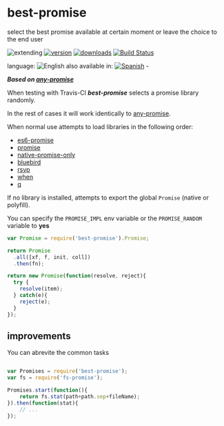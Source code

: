 # best-promise
select the best promise available at certain moment or leave the choice to the end user

<!--multilang v0 en:README.md es:LEEME.md -->

![extending](https://img.shields.io/badge/stability-extending-yellow.svg)
[![version](https://img.shields.io/npm/v/best-promise.svg)](https://npmjs.org/package/best-promise)
[![downloads](https://img.shields.io/npm/dm/best-promise.svg)](https://npmjs.org/package/best-promise)
[![Build Status](https://secure.travis-ci.org/emilioplatzer/best-promise.svg)](http://travis-ci.org/emilioplatzer/best-promise)

<!--multilang buttons-->

language: ![English](https://raw.githubusercontent.com/codenautas/multilang/master/img/lang-en.png)
also available in:
[![Spanish](https://raw.githubusercontent.com/codenautas/multilang/master/img/lang-es.png)](LEEME.md) - 

<!--lang:en-->

***Based on [any-promise](https://npmjs.org/package/any-promise)***

When testing with Travis-CI ***best-promise*** selects a promise library randomly.

In the rest of cases it will work identically to [any-promise](https://npmjs.org/package/any-promise).

When normal use attempts to load libraries in the following order:

<!--lang:es--]

***Basado en [any-promise](https://npmjs.org/package/any-promise)***

Cuando se usa con Travis-CI ***best-promise*** seleccionará al azar una librería Promise. 

En el resto de los casos funciona igual que [any-promise](https://npmjs.org/package/any-promise).

La lista de módulos Promise es:

[!--lang:*-->

  - [es6-promise](https://github.com/jakearchibald/es6-promise)
  - [promise](https://github.com/then/promise)
  - [native-promise-only](https://github.com/getify/native-promise-only)
  - [bluebird](https://github.com/petkaantonov/bluebird)
  - [rsvp](https://github.com/tildeio/rsvp.js)
  - [when](https://github.com/cujojs/when)
  - [q](https://github.com/kriskowal/q)

<!--lang:en-->
  
If no library is installed, attempts to export the global `Promise` (native or polyfill). 

You can specify the `PROMISE_IMPL` env variable or the `PROMISE_RANDOM` variable to **yes**

<!--lang:es--]
  
Si no hay ninguna librearía instalada ***any-promise*** intenta exportar el módulo global `Promise` (ya sea nativo o el polyfill). 

Se puede especificar la librería elegida en cada momento usando la variable de ambiente `PROMISE_IMPL` 
o también se puede usar la variable de ambiente `PROMISE_RANDOM` para que sortee aunque no esté en Travis-CI.

[!--lang:*-->

```javascript
var Promise = require('best-promise').Promise;

return Promise
  .all([xf, f, init, coll])
  .then(fn);

return new Promise(function(resolve, reject){
  try {
    resolve(item);
  } catch(e){
    reject(e);
  }
});

```

<!--lang:en-->
  
## improvements

<!--lang:es--]

## mejoras

[!--lang:en-->
  
You can abrevite the common tasks

<!--lang:es--]
  
Una forma común de las promesas es empezar la primera función dentro de un then,
de ese modo si la expresión que arma los parámetros lanza un error 
se captura dentro de la cadena de promesas

[!--lang:*-->

```js

var Promises = require('best-promise');
var fs = require('fs-promise');

Promises.start(function(){
    return fs.stat(path+path.sep+fileName);
}).then(function(stat){
    // ...
});

```
